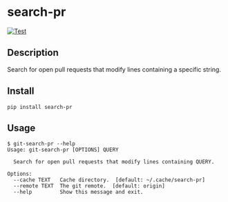 # search-pr

[![Test](https://github.com/koyuki7w/search-pr/actions/workflows/test.yml/badge.svg)](https://github.com/koyuki7w/search-pr/actions/workflows/test.yml)

## Description

Search for open pull requests that modify lines containing a specific string.

## Install

```
pip install search-pr
```

## Usage

```
$ git-search-pr --help
Usage: git-search-pr [OPTIONS] QUERY

  Search for open pull requests that modify lines containing QUERY.

Options:
  --cache TEXT   Cache directory.  [default: ~/.cache/search-pr]
  --remote TEXT  The git remote.  [default: origin]
  --help         Show this message and exit.
```
